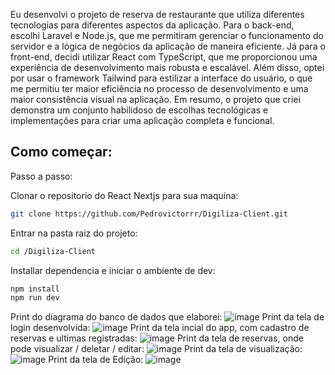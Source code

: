 
Eu desenvolvi o projeto de reserva de restaurante que utiliza diferentes tecnologias para diferentes aspectos da aplicação. Para o back-end, escolhi Laravel e Node.js, que me permitiram gerenciar o funcionamento do servidor e a lógica de negócios da aplicação de maneira eficiente. Já para o front-end, decidi utilizar React com TypeScript, que me proporcionou uma experiência de desenvolvimento mais robusta e escalável. Além disso, optei por usar o framework Tailwind para estilizar a interface do usuário, o que me permitiu ter maior eficiência no processo de desenvolvimento e uma maior consistência visual na aplicação. Em resumo, o projeto que criei demonstra um conjunto habilidoso de escolhas tecnológicas e implementações para criar uma aplicação completa e funcional.

## Como começar:

Passo a passo:

Clonar o repositorio do React Nextjs para sua maquina:
```bash
git clone https://github.com/Pedrovictorrr/Digiliza-Client.git
```
Entrar na pasta raiz do projeto:
```bash
cd /Digiliza-Client
```

Installar dependencia e iniciar o ambiente de dev:

```bash
npm install
npm run dev
```
Print do diagrama do banco de dados que elaborei:
![image](https://user-images.githubusercontent.com/82172897/235407938-9e209c4e-32fe-42aa-bcd9-9f40203f230d.png)
Print da tela de login desenvolvida:
![image](https://user-images.githubusercontent.com/82172897/235408385-de703b61-324f-4e67-a738-2b6febb5e372.png)
Print da tela incial do app, com cadastro de reservas e ultimas registradas:
![image](https://user-images.githubusercontent.com/82172897/235408313-c2a7d239-cc1a-4d5f-bce2-87713c767050.png)
Print da tela de reservas, onde pode visualizar / deletar / editar:
![image](https://user-images.githubusercontent.com/82172897/235408334-ec9546c5-800d-4d70-bee5-69516b464367.png)
Print da tela de visualização:
![image](https://user-images.githubusercontent.com/82172897/235408350-39f9f732-fa23-41b3-a176-23c5f46b9799.png)
Print da tela de Edição:
![image](https://user-images.githubusercontent.com/82172897/235408367-b65b6b8d-3c13-40bd-adcd-9211a62995b7.png)







